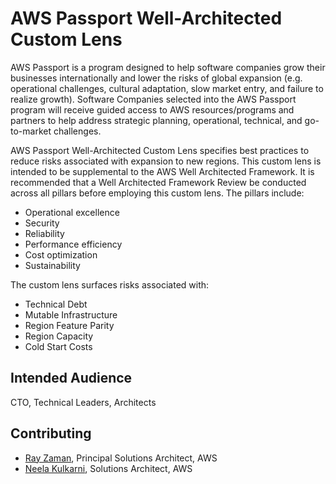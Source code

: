 # AWS Passport Well-Architected Custom Lens

AWS Passport is a program designed to help software companies grow their businesses internationally and lower the risks of global expansion (e.g. operational challenges, cultural adaptation, slow market entry, and failure to realize growth). Software Companies selected into the AWS Passport program will receive guided access to AWS resources/programs and partners to help address strategic planning, operational, technical, and go-to-market challenges.

AWS Passport Well-Architected Custom Lens specifies best practices to reduce risks associated with expansion to new regions. This custom lens is intended to be supplemental to the AWS Well Architected Framework. It is recommended that a Well Architected Framework Review be conducted across all pillars before employing this custom lens. The pillars include:
* Operational excellence
* Security
* Reliability
* Performance efficiency
* Cost optimization
* Sustainability 

The custom lens surfaces risks associated with:
* Technical Debt
* Mutable Infrastructure
* Region Feature Parity
* Region Capacity
* Cold Start Costs

## Intended Audience

CTO, Technical Leaders, Architects

## Contributing
- [Ray Zaman](mailto:radzez@amazon.com), Principal Solutions Architect, AWS
- [Neela Kulkarni](mailto:kulneel@amazon.com), Solutions Architect, AWS